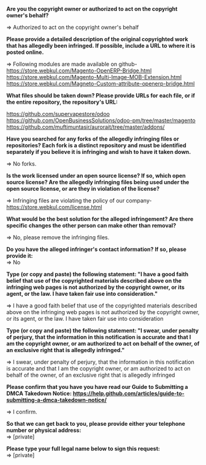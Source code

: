 **Are you the copyright owner or authorized to act on the copyright owner's behalf?**

=> Authorized to act on the copyright owner's behalf

**Please provide a detailed description of the original copyrighted work that has allegedly been infringed. If possible, include a URL to where it is posted online.**

=> Following modules are made available on github-  
https://store.webkul.com/Magento-OpenERP-Bridge.html  
https://store.webkul.com/Magento-Multi-Image-MOB-Extension.html  
https://store.webkul.com/Magneto-Custom-attribute-openerp-bridge.html  

**What files should be taken down? Please provide URLs for each file, or if the entire repository, the repository's URL:**

https://github.com/supervapestore/odoo  
https://github.com/OpenBusinessSolutions/odoo-pm/tree/master/magento  
https://github.com/muftimuntasir/aurorait/tree/master/addons/  

**Have you searched for any forks of the allegedly infringing files or repositories? Each fork is a distinct repository and must be identified separately if you believe it is infringing and wish to have it taken down.**

=> No forks.

**Is the work licensed under an open source license? If so, which open source license? Are the allegedly infringing files being used under the open source license, or are they in violation of the license?**

=> Infringing files are violating the policy of our company- https://store.webkul.com/license.html

**What would be the best solution for the alleged infringement? Are there specific changes the other person can make other than removal?**

=> No, please remove the infringing files.

**Do you have the alleged infringer's contact information? If so, please provide it:**  
=> No

**Type (or copy and paste) the following statement: "I have a good faith belief that use of the copyrighted materials described above on the infringing web pages is not authorized by the copyright owner, or its agent, or the law. I have taken fair use into consideration."**

=> I have a good faith belief that use of the copyrighted materials described above on the infringing web pages is not authorized by the copyright owner, or its agent, or the law. I have taken fair use into consideration

**Type (or copy and paste) the following statement: "I swear, under penalty of perjury, that the information in this notification is accurate and that I am the copyright owner, or am authorized to act on behalf of the owner, of an exclusive right that is allegedly infringed."**

=> I swear, under penalty of perjury, that the information in this notification is accurate and that I am the copyright owner, or am authorized to act on behalf of the owner, of an exclusive right that is allegedly infringed

**Please confirm that you have you have read our Guide to Submitting a DMCA Takedown Notice: https://help.github.com/articles/guide-to-submitting-a-dmca-takedown-notice/**

=> I confirm.

**So that we can get back to you, please provide either your telephone number or physical address:**  
=> [private]

**Please type your full legal name below to sign this request:**  
=> [private]
